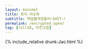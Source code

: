 ```yaml
---
layout: minimal
title: 회식-자오파
subtitle: 백업왤게힘들어~SHIT~!
permalink: /encrypted_open/
tag: [roll20, 미친깃헙]
---
```


{% include_relative drunk-Jao.html %}

